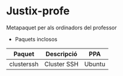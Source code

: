# Justix-profe

Metapaquet per als ordinadors del professor

* Paquets inclosos

| Paquet | Descripció | PPA |
|-------|-----------|-------|
|  clusterssh |  Cluster SSH | Ubuntu |
